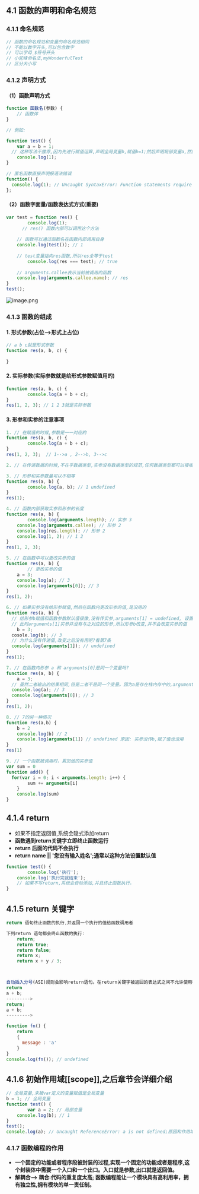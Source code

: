 <a name="VsW5H"></a>
## 4.1 函数的声明和命名规范
<a name="Hx9FA"></a>
### 4.1.1 命名规范
```javascript
// 函数的命名规范和变量的命名规范相同
// 不能以数字开头,可以包含数字
// 可以字母_$符号开头
// 小驼峰命名法,myWonderfulTest
// 区分大小写
```
<a name="L3xS3"></a>
### 4.1.2 声明方式
<a name="kvXjw"></a>
#### （1）函数声明方式
```javascript
function 函数名(参数) {
	// 函数体
}

// 例如:

function test() {
 	var a = b = 1;
  // 这种写法不推荐,因为先进行赋值运算,声明全局变量b,赋值b=1;然后声明局部变量a,然后赋值a = b;
	console.log(1);
}

// 匿名函数直接声明报语法错误
function() {
  console.log(1); // Uncaught SyntaxError: Function statements require a function name
};
```
<a name="SHa1w"></a>
#### （2）函数字面量/函数表达式方式(重要)
```javascript
var test = function res() {
		console.log(1);
	  // res() 函数内部可以调用这个方法
	
    // 函数可以通过函数名在函数内部调用自身
    console.log(test()); // 1
  
    // test变量指向res函数,所以res全等于test
		console.log(res === test); // true
  
  	// arguments.callee表示当前被调用的函数
  	console.log(arguments.callee.name); // res
}
test();

```
![image.png](https://cdn.nlark.com/yuque/0/2022/png/21576210/1650463429463-b1c95f13-ae26-44f6-91da-1cdac57735ce.png#clientId=u13071226-f8e8-4&crop=0&crop=0&crop=1&crop=1&from=paste&height=340&id=uc7be88a9&margin=%5Bobject%20Object%5D&name=image.png&originHeight=425&originWidth=840&originalType=binary&ratio=1&rotation=0&showTitle=false&size=25955&status=done&style=none&taskId=u15b0a571-64d7-47fe-9c0b-e95009f5c1c&title=&width=672)
<a name="uLTAN"></a>
### 4.1.3 函数的组成
<a name="WvT6y"></a>
#### 1. 形式参数(占位-->形式上占位)
```javascript
// a b c就是形式参数
function res(a, b, c) {
		
}
```
<a name="Nhn8q"></a>
#### 2. 实际参数(实际参数就是给形式参数赋值用的)
```javascript
function res(a, b, c) {
		console.log(a + b + c);
}
res(1, 2, 3); // 1 2 3就是实际参数
```
<a name="GK46l"></a>
#### 3. 形参和实参的注意事项
```javascript
1. // 在赋值的时候,参数是一一对应的
function res(a, b, c) {
		console.log(a + b + c);
}
res(1, 2, 3);  // 1-->a , 2-->b, 3-->c

2. // 在传递数据的时候,不在乎数据类型,实参没有数据类型的规范,任何数据类型都可以接收

3. // 形参和实参数量可以不相等
function res(a, b) {
		console.log(a, b); // 1 undefined
}
res(1);

4. // 函数内部获取实参和形参的长度
function res(a, b) {
		console.log(arguments.length); // 实参 3
  	console.log(arguments.callee); // 形参 2
  	console.log(res.length); // 形参 2
  	console.log(1, 2); // 1 2
}
res(1, 2, 3);

5. // 在函数中可以更改实参的值
function res(a, b) {
		// 更改实参的值
  	a = 3;
  	console.log(a); // 3
  	console.log(arguments[0]); // 3
}
res(1, 2);

6. // 如果实参没有给形参赋值,然后在函数内更改形参的值,是没用的
function res(a, b) {
  // 给形参b赋值和函数参数默认值很像,没有传实参,arguments[1] = undefined, 设置默认值b = 3,所以输出b打印3
  // 此时arguments[1]实参并没有与之对应的形参,所以形参b改变,并不会改变实参的值
	b = 3;
  cosole.log(b); // 3
  // 为什么没有传递值,改变之后没有用呢?看第7条
  console.log(arguments[1]); // undefined
}
res(1);

7. // 在函数内形参 a 和 arguments[0]是同一个变量吗?
function res(a, b) {
	a = 3;
  // 虽然二者输出的结果相同,但是二者不是同一个变量。因为a是存在栈内存中的,arguments[0]是存在堆内存中的,但是系统设置将二者建立起映射的关系,无论实参怎么变化,形参都会随之改变,但是形式参数必须要有实际参数与之对应,否则不会有改变(符合第6条);
  console.log(a); // 3
  console.log(arguments[0]); // 3
}
res(1, 2);

8. // 7的另一种情况
function res(a,b) {
	b = 2
	console.log(b) // 2
	console.log(arguments[1]) // undefined 原因: 实参没传b,赋了值也没用
}
res(1)

9. // 一个函数被调用时，累加他的实参值
var sum = 0
function add() {
  for(var i = 0; i < arguments.length; i++) {
		sum += arguments[i]
	}
	console.log(sum)
}
```
<a name="kblzx"></a>
## 4.1.4 return

- 如果不指定返回值,系统会隐式添加return
- **函数遇到return关键字立即终止函数运行**
- **return 后面的代码不会执行**
- **return name || '您没有输入姓名';通常以这种方法设置默认值**
```javascript
function test() {
		console.log('执行');
  	console.log('执行完就结束');
  	// 如果不写return,系统会自动添加,并且终止函数执行。
}
```
<a name="KcqKP"></a>
## 4.1.5 return 关键字
```javascript
return 语句终止函数的执行,并返回一个执行的值给函数调用者

下列return 语句都会终止函数的执行:
    return;
    return true;
    return false;
    return x;
    return x + y / 3;



自动插入分号(ASI)规则会影响return语句。在return关键字被返回的表达式之间不允许使用行终止符。
return 
a + b;
--------->
return;
a + b;
--------->

function fn() {
	return 
    {
      message : 'a'
    }
}
console.log(fn()); // undefined
```
<a name="Z5Jk8"></a>
## 4.1.6 初始作用域[[scope]],之后章节会详细介绍
```javascript
// 全局变量,未被var定义的变量赋值是全局变量
b = 1; // 全局变量
function test() {
		var a = 2; // 局部变量
  	console.log(b); // 1
}
test();
console.log(a); // Uncaught ReferenceError: a is not defined;原因和作用域有关,之后章节介绍
```
<a name="iIHt8"></a>
### 4.1.7 函数编程的作用

- **一个固定的功能或者程序段被封装的过程,实现一个固定的功能或者是程序,这个封装体中需要一个入口和一个出口。入口就是参数,出口就是返回值。**
- **解耦合--> 耦合:代码的重复度太高; 函数编程能让一个模块具有高利用率，拥有独立性,拥有模块的单一责任制。**
